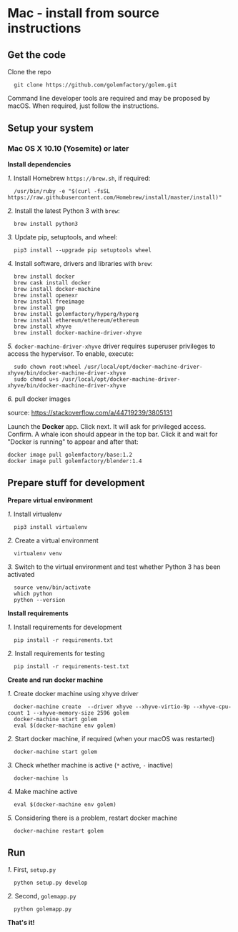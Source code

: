 

# Mac - install from source instructions

## Get the code

Clone the repo

```
  git clone https://github.com/golemfactory/golem.git
```

Command line developer tools are required and may be proposed by macOS.
When required, just follow the instructions.

## Setup your system

### Mac OS X 10.10 (Yosemite) or later

**Install dependencies**

*1.* Install Homebrew `https://brew.sh`, if required:
```
  /usr/bin/ruby -e "$(curl -fsSL https://raw.githubusercontent.com/Homebrew/install/master/install)"
```

*2.* Install the latest Python 3 with `brew`:
```
  brew install python3
```

*3.* Update pip, setuptools, and wheel:
```
  pip3 install --upgrade pip setuptools wheel
```

*4.* Install software, drivers and libraries with `brew`:  
```
  brew install docker
  brew cask install docker
  brew install docker-machine
  brew install openexr
  brew install freeimage
  brew install gmp
  brew install golemfactory/hyperg/hyperg
  brew install ethereum/ethereum/ethereum
  brew install xhyve
  brew install docker-machine-driver-xhyve
```

*5.* `docker-machine-driver-xhyve` driver requires superuser privileges to access the hypervisor. To
enable, execute:
```
  sudo chown root:wheel /usr/local/opt/docker-machine-driver-xhyve/bin/docker-machine-driver-xhyve
  sudo chmod u+s /usr/local/opt/docker-machine-driver-xhyve/bin/docker-machine-driver-xhyve
```

*6.* pull docker images

source: https://stackoverflow.com/a/44719239/3805131

Launch the **Docker** app. Click next. It will ask for privileged access. Confirm. A whale icon should appear in the top bar. Click it and wait for "Docker is running" to appear and after that:

```
docker image pull golemfactory/base:1.2
docker image pull golemfactory/blender:1.4
```

## Prepare stuff for development

**Prepare virtual environment**

*1.* Install virtualenv
```
  pip3 install virtualenv
```

*2.* Create a virtual environment
```
  virtualenv venv
```

*3.* Switch to the virtual environment and test whether Python 3 has been activated
```
  source venv/bin/activate
  which python
  python --version
```

**Install requirements**

*1.* Install requirements for development

```
  pip install -r requirements.txt
```

*2.* Install requirements for testing

```
  pip install -r requirements-test.txt
```

**Create and run docker machine**

*1.* Create docker machine using xhyve driver

```
  docker-machine create  --driver xhyve --xhyve-virtio-9p --xhyve-cpu-count 1 --xhyve-memory-size 2596 golem
  docker-machine start golem  
  eval $(docker-machine env golem)
```

*2.* Start docker machine, if required (when your macOS was restarted)

```
  docker-machine start golem
```

*3.* Check whether machine is active (`*` active, `-` inactive)

```
  docker-machine ls
```

*4.* Make machine active

```
  eval $(docker-machine env golem)
```

*5.* Considering there is a problem, restart docker machine

```
  docker-machine restart golem
```

## Run

*1.* First, `setup.py`

```
  python setup.py develop
```

*2.* Second, `golemapp.py`

```
  python golemapp.py
```

**That's it!**
